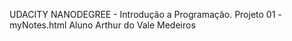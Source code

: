 UDACITY NANODEGREE - Introdução a Programação.
Projeto 01 - myNotes.html
Aluno Arthur do Vale Medeiros